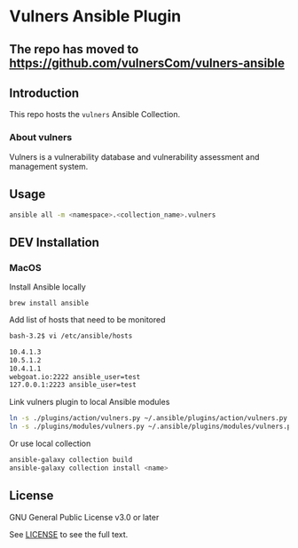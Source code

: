 # Vulners Ansible Plugin

## The repo has moved to https://github.com/vulnersCom/vulners-ansible

## Introduction

This repo hosts the `vulners` Ansible Collection.


### About vulners

Vulners is a vulnerability database and vulnerability assessment and management system. 

## Usage

```bash
ansible all -m <namespace>.<collection_name>.vulners
```

## DEV Installation


### MacOS
Install Ansible locally
```
brew install ansible
```
Add list of hosts that need to be monitored
```bash
bash-3.2$ vi /etc/ansible/hosts

10.4.1.3
10.5.1.2
10.4.1.1
webgoat.io:2222 ansible_user=test
127.0.0.1:2223 ansible_user=test
```
Link vulners plugin to local Ansible modules
```bash
ln -s ./plugins/action/vulners.py ~/.ansible/plugins/action/vulners.py
ln -s ./plugins/modules/vulners.py ~/.ansible/plugins/modules/vulners.py
```

Or use local collection
```bash
ansible-galaxy collection build
ansible-galaxy collection install <name>
```



## License

GNU General Public License v3.0 or later

See [LICENSE](LICENSE) to see the full text.
